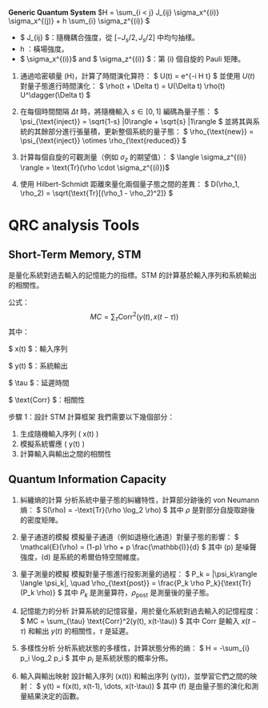 **Generic Quantum System** $H = \sum_{i < j} J_{ij} \sigma_x^{(i)} \sigma_x^{(j)} + h \sum_{i} \sigma_z^{(i)} $

- $ J_{ij} $：隨機耦合強度，從 $[-J_s/2, J_s/2]$ 中均勻抽樣。
- h ：橫場強度。
- $ \sigma_x^{(i)}$ and $ \sigma_z^{(i)} $：第 (i) 個自旋的 Pauli 矩陣。

1. 通過哈密頓量 (H)，計算了時間演化算符： $ U(t) = e^{-i H t} $ 並使用 $U(t)$ 對量子態進行時間演化： $ \rho(t + \Delta t) = U(\Delta t) \rho(t) U^\dagger(\Delta t) $

2. 在每個時間間隔 $\Delta t$ 時，將隨機輸入 $s \in [0, 1]$ 編碼為量子態： $ \psi_{\text{inject}} = \sqrt{1-s} |0\rangle + \sqrt{s} |1\rangle $ 並將其與系統的其餘部分進行張量積，更新整個系統的量子態： $ \rho_{\text{new}} = \psi_{\text{inject}} \otimes \rho_{\text{reduced}} $

3. 計算每個自旋的可觀測量（例如 $\sigma_z$ 的期望值）： $ \langle \sigma_z^{(i)} \rangle = \text{Tr}(\rho \cdot \sigma_z^{(i)})$

4. 使用 Hilbert-Schmidt 距離來量化兩個量子態之間的差異： $ D(\rho_1, \rho_2) = \sqrt{\text{Tr}[(\rho_1 - \rho_2)^2]} $



# QRC analysis Tools

## Short-Term Memory, STM

是量化系統對過去輸入的記憶能力的指標。STM 的計算基於輸入序列和系統輸出的相關性。

公式： $$ MC = \sum_{\tau} \text{Corr}^2(y(t), x(t-\tau)) $$ 其中：

$ x(t) $：輸入序列

$ y(t) $：系統輸出

$ \tau $：延遲時間

$ \text{Corr} $：相關性

步驟 1：設計 STM 計算框架
我們需要以下幾個部分：

1. 生成隨機輸入序列 ( x(t) )
2. 模擬系統響應 ( y(t) )
3. 計算輸入與輸出之間的相關性

## Quantum Information Capacity

1. 糾纏熵的計算
分析系統中量子態的糾纏特性，計算部分跡後的 von Neumann 熵： $ S(\rho) = -\text{Tr}(\rho \log_2 \rho) $ 其中 $\rho$ 是對部分自旋取跡後的密度矩陣。

2. 量子通道的模擬
模擬量子通道（例如退極化通道）對量子態的影響： $ \mathcal{E}(\rho) = (1-p) \rho + p \frac{\mathbb{I}}{d} $ 其中 (p) 是噪聲強度，(d) 是系統的希爾伯特空間維度。

3. 量子測量的模擬
模擬對量子態進行投影測量的過程： $ P_k = |\psi_k\rangle \langle \psi_k|, \quad \rho_{\text{post}} = \frac{P_k \rho P_k}{\text{Tr}(P_k \rho)} $ 其中 $P_k$ 是測量算符，$\rho_{\text{post}}$ 是測量後的量子態。

4. 記憶能力的分析
計算系統的記憶容量，用於量化系統對過去輸入的記憶程度： $ MC = \sum_{\tau} \text{Corr}^2(y(t), x(t-\tau)) $ 其中 $\text{Corr}$ 是輸入 $x(t-\tau)$ 和輸出 $y(t)$ 的相關性，$\tau$ 是延遲。

5. 多樣性分析
分析系統狀態的多樣性，計算狀態分佈的熵： $ H = -\sum_{i} p_i \log_2 p_i $ 其中 $p_i$ 是系統狀態的概率分佈。

6. 輸入與輸出映射
設計輸入序列 (x(t)) 和輸出序列 (y(t))，並學習它們之間的映射： $ y(t) = f(x(t), x(t-1), \dots, x(t-\tau)) $ 其中 (f) 是由量子態的演化和測量結果決定的函數。

